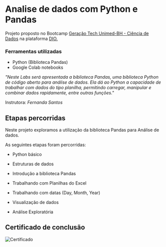 # Analise de dados com Python e Pandas

Projeto proposto no Bootcamp [Geração Tech Unimed-BH - Ciência de Dados](https://www.dio.me/bootcamp/geracao-tech-unimed-bh-ciencia-de-dados?ref=CG-bootcamp-unimed-bh-ciencia-de-dados) na plataforma [DIO.](https://www.dio.me/)

### **Ferramentas utilizadas**

- Python (Biblioteca Pandas)
- Google Colab notebooks

*"Neste Labs será apresentada a biblioteca Pandas, uma biblioteca Python de código aberto para análise de dados. Ela dá ao Python a capacidade de trabalhar com dados do tipo planilha, permitindo carregar, manipular e combinar dados rapidamente, entre outras funções."*

Instrutora: *Fernanda Santos*

</b>

## Etapas percorridas

Neste projeto exploramos a utilização da biblioteca Pandas para Análise de dados.

As seguintes etapas foram percorridas:

- Python básico

- Estruturas de dados

- Introdução a biblioteca Pandas

- Trabalhando com Planilhas do Excel

- Trabalhando com datas (Day, Month, Year)

- Visualização de dados

- Análise Exploratória

</b>

## Certificado de conclusão

 ![Certificado](certificados/certificado_pandas_py.jpg)
